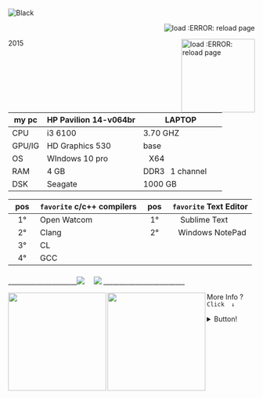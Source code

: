 
<div style="display: inline_block"><br>
    <img align="center" alt="Black"  src="https://img.shields.io/badge/⠀⠀⠀⠀⠀⠀⠀⠀⠀⠀⠀⠀⠀Г Welcome⠀⅃ ⠀⠀⠀⠀⠀⠀⠀⠀⠀⠀⠀⠀-%23000?style=for-the-badge&logo=&logoColor=white">
    <p align="right"> <img src="https://komarev.com/ghpvc/?username=phikill&color=green" alt="load :ERROR: reload page" /> </p>
    <img src="https://brandslogos.com/wp-content/uploads/images/large/java-logo-1.png" min-width="200px" max-width="200px" width="150px" align="right" alt="load :ERROR: reload page">
   
</div>
2015
</div>

| my pc| HP Pavilion 14-v064br| LAPTOP    |
|-|-|-|
| CPU | i3 6100 | 3.70 GHZ⠀ |
| GPU/IG | HD Graphics 530| base⠀|
|  OS | WIndows 10 pro |⠀X64⠀|
| RAM | 4 GB | DDR3⠀1 channel⠀⠀|
| DSK | Seagate  | 1000 GB⠀|

  | pos | ```favorite``` c/c++ compilers | pos |    ```favorite``` Text Editor
  |-|-|-|-|                                                     
  |⠀1°⠀| Open Watcom                     |⠀1°⠀| ⠀ Sublime Text 
  |⠀2° | Clang                           |⠀2°⠀|⠀Windows NotePad  
  |⠀3° | CL |
  |⠀4° | GCC|
### 
</div> 
______________________<a href="https://www.youtube.com/channel/UCtckcybjk1hnbk_ENMR0pvw" target="_blank"><img src="https://img.shields.io/badge/YouTube-%239005?style=for-the-badge&logo=youtube&logoColor=white" target="_blank"></a> ⠀
  <a href="https://steamcommunity.com/id/Phikill/" target="_blank"><img src="https://img.shields.io/badge/-STEAM-%23000?style=for-the-badge&logo=STEAM&logoColor=white" target="_blank"></a> __________________________
  
 [//]: [![stats](https://bad-apple-github-readme.vercel.app/api?show_bg=1&username=phikill&theme=tokyonight)] 
  
 <img 
       align="left"
height="200em" src="https://streak-stats.demolab.com?user=phikill&border_radius=0.1&locale=pt-br&date_format=j%2Fn%5B%2FY%5D&background=0000005A&border=3DDD3D&stroke=3DDD3D&ring=DDDDDD&fire=3DDD3D&currStreakNum=DDDDDD&sideNums=FFFFFF&currStreakLabel=3DDD3D&sideLabels=DDDDDD&dates=94DD7E"/>
 <img 
       align="left"
height="200em" src="https://bad-apple-github-readme.vercel.app/api/top-langs/?show_bg=1&username=phikill&langs_count=20&bg_color=4F4F4F&title_color=32CD32&text_color=FFFFF0&border_color=7CFC00&icon_color=32CD32"/>  


  More Info ?  
 ```Click  ↓```
</div>
  <details>
   <summary> Button!  </summary> 

   # Info.  
  * |  
  * | 
  * | 
  * > 1. I am beginner  
  * > i love interactive programs  
     * Programming languages ​​in study!...  
     - [ ]  JAVA  
     - [x] DOS Language  
     - [ ] C#  
     - [x] C/C++  
     - [x] glsl
     - [x] hlsl
     - [ ] lua
     - [ ] angelscript
     - [ ] gscript
     - [ ] javascript
     - [ ] python
    
     _
                   
                                ██████╗  ██╗  ██╗ ██╗ ██╗  ██╗ ██╗ ██╗     ██╗                         
                                ██╔══██╗ ██║  ██║ ██║ ██║ ██╔╝ ██║ ██║     ██║                         
                                ██████╔╝ ███████║ ██║ █████╔╝  ██║ ██║     ██║                         
                                ██╔═══╝  ██╔══██║ ██║ ██╔═██╗  ██║ ██║     ██║                          
                                ██║      ██║  ██║ ██║ ██║  ██╗ ██║ ███████╗███████╗             
                                ╚═╝      ╚═╝  ╚═╝ ╚═╝ ╚═╝  ╚═╝ ╚═╝ ╚══════╝╚══════╝           
  
simple ASCII art
============   
    
    
  
  #### Projetos em Mente.
     * V PROJETOS V
     * | Prosperit Game Engine |
     * | Bloody AntZ | 
     * | Passnasty fantasy |
 ----
    
  [Prosperit simple Game Engine](https://github.com/NikuraCorp/prosperit)
</details>
  
   [//]:https://media1.giphy.com/media/OLHoXQgCVSWnfaVgXZ/giphy.gif?cid=790b7611ce304b6e091d2b9cbff0cbb2ce49419f81178279&rid=giphy.gif&ct=s
   

  
